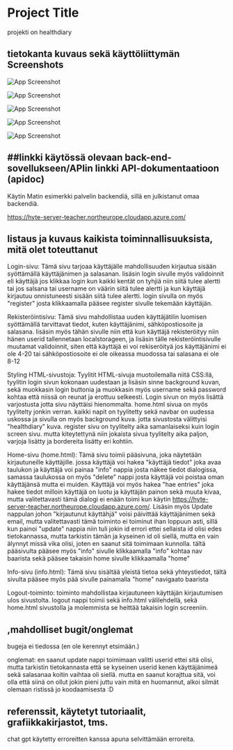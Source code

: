 
# Project Title

projekti on healthdiary


## tietokanta kuvaus sekä käyttöliittymän Screenshots

![App Screenshot](https://cdn.discordapp.com/attachments/1206882097143349258/1218945932775788674/image.png?ex=660982dd&is=65f70ddd&hm=e7160d8406ca4d1fd166f1b68d3031e7fe1e628d0c71adc78801db2848a68030&)

![App Screenshot](https://cdn.discordapp.com/attachments/1206882097143349258/1218948027298086934/image.png?ex=660984d0&is=65f70fd0&hm=d806a2a3d1c9dcecd0af42147d625ea4fbd150236ff4949773274f2573960c4b&)

![App Screenshot](https://cdn.discordapp.com/attachments/1206882097143349258/1218948082700652584/image.png?ex=660984dd&is=65f70fdd&hm=e6e8d966f1ec544440366a580f3493186ee8711f4da2bddc01c7e6add66ea1ea&)

![App Screenshot](https://cdn.discordapp.com/attachments/1206882097143349258/1218948512931381278/image.png?ex=66098544&is=65f71044&hm=0b58abd8c7e3298fc749d60cbee8d98549b728870efebe3159726139a8401bb5&)


![App Screenshot](https://cdn.discordapp.com/attachments/1206882097143349258/1218948580971384904/image.png?ex=66098554&is=65f71054&hm=cf9d66751d11857f159a406bb5e8ce158ed9d74733fc1743b8a37665c0a90f3c&)




## ##linkki käytössä olevaan back-end-sovellukseen/APIin linkki API-dokumentaatioon (apidoc)

Käytin Matin esimerkki palvelin backendiä, sillä en julkistanut omaa backendiä.

 https://hyte-server-teacher.northeurope.cloudapp.azure.com/
## listaus ja kuvaus kaikista toiminnallisuuksista, mitä olet toteuttanut


Login-sivu: Tämä sivu tarjoaa käyttäjälle mahdollisuuden kirjautua sisään syöttämällä käyttäjänimen ja salasanan. lisäsin login sivulle myös validoinnit eli käyttäjä jos klikkaa login kun kaikki kentät on tyhjiä niin siitä tulee alertti tai jos salsana tai username on väärin siitä tulee alertti ja kun käyttäjä kirjautuu onnistuneesti sisään siitä tulee alertti. login sivulla on myös "register" josta klikkaamalla pääsee register sivulle tekemään käyttäjän.

Rekisteröintisivu: Tämä sivu mahdollistaa uuden käyttäjätilin luomisen syöttämällä tarvittavat tiedot, kuten käyttäjänimi, sähköpostiosoite ja salasana. lisäsin myös tähän sivulle niin että kun käyttäjä rekisteröityy niin hänen userid tallennetaan localstorageen, ja lisäsin tälle rekisteröintisivulle muutamat validoinnit, siten että käyttäjä ei voi rekiseröityä jos käyttäjänimi ei ole 4-20 tai sähköpostiosoite ei ole oikeassa muodossa tai salasana ei ole 8-12

Styling HTML-sivustoja: Tyylitit HTML-sivuja muotoilemalla niitä CSS:llä, tyylitin login sivun kokonaan uudestaan ja lisäsin sinne background kuvan, sekä muokkasin login buttonia ja muokkasin myös username sekä password kohtaa että niissä on reunat ja erottuu selkeesti. Login sivun on myös lisättä varjostusta jotta sivu näyttäisi hienommalta.  home.html sivua on myös tyylitelty jonkin verran. kaikki napit on tyylitetty sekä navbar on uudessa uskossa ja sivulla on myös background kuva. jotta sivustosta välittyisi "healthdiary" kuva. register sivu on tyylitelty aika samanlaiseksi kuin login screen sivu. mutta kiteytettynä niin jokaista sivua tyylitelty aika paljon, varjoja lisätty ja bordereita lisätty eri kohtiin.

Home-sivu (home.html): Tämä sivu toimii pääsivuna, joka näytetään kirjautuneille käyttäjille. jossa käyttäjä voi hakea "käyttäjä tiedot" joka avaa taulukon ja käyttäjä voi painaa "info" nappia josta näkee tiedot dialogissa, samassa taulukossa on myös "delete" nappi josta käyttäjä voi poistaa oman käyttäjänsä mutta ei muiden. Käyttäjä voi myös hakea "hae entries" joka hakee tiedot milloin käyttäjä on luotu ja käyttäjän painon sekä muuta kivaa, mutta valitettavasti tämä dialogi ei enään toimi kun käytin https://hyte-server-teacher.northeurope.cloudapp.azure.com/. Lisäsin myös Update nappulan johon "kirjautunut käyttähjä" voisi päivittää käyttäjänimen sekä email, mutta valitettavasti tämä toiminto ei toiminut ihan loppuun asti, sillä kun painoi "update" nappia niin tuli jokin id errori ettei sellaista id olisi edes tietokannassa, mutta tarkistin tämän ja kyseinen id oli siellä, mutta en vain älynnyt missä vika olisi, joten en saanut sitä toimimaan kunnolla. tältä pääsivulta pääsee myös "info" sivulle klikkaamalla "info" kohtaa nav baarista sekä pääsee takaisin home sivulle klikkaamalla "home" 

Info-sivu (info.html): Tämä sivu sisältää yleistä tietoa sekä yhteystiedot, tältä sivulta pääsee myös pää sivulle painamalla "home" navigaato baarista

Logout-toiminto: toiminto mahdollistaa kirjautuneen käyttäjän kirjautumisen ulos sivustolta. logout nappi toimii sekä info.html välilehdellä, sekä home.html sivustolla ja molemmista se heittää takaisin login screeniin.




## ,mahdolliset bugit/onglemat

bugeja ei tiedossa (en ole kerennyt etsimään.)

onglemat: en saanut update nappi toimimaan valitti userid ettei sitä olisi, mutta tarkistin tietokannasta että se kyseinen userid kenen käyttäjänimeä sekä salasanaa koitin vaihtaa oli siellä. mutta en saanut korajttua sitä, voi olla että siinä on ollut jokin pieni juttu vain mitä en huomannut, alkoi silmät olemaan ristissä jo koodaamisesta :D

## referenssit, käytetyt tutoriaalit, grafiikkakirjastot, tms.


chat gpt käytetty erroreitten kanssa apuna selvittämään erroreita.
